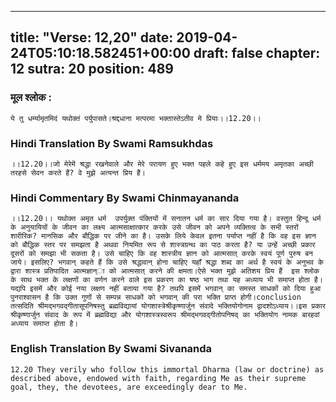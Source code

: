 
---
title: "Verse: 12,20"
date: 2019-04-24T05:10:18.582451+00:00
draft: false
chapter: 12
sutra: 20
position: 489
---
### मूल श्लोक :
```
ये तु धर्म्यामृतमिदं यथोक्तं पर्युपासते।श्रद्दधाना मत्परमा भक्तास्तेऽतीव मे प्रियाः।।12.20।।

```

### Hindi Translation By Swami Ramsukhdas
```
।।12.20।।जो मेरेमें श्रद्धा रखनेवाले और मेरे परायण हुए भक्त पहले कहे हुए इस धर्ममय अमृतका अच्छी तरहसे सेवन करते हैं? वे मुझे अत्यन्त प्रिय हैं।

```

### Hindi Commentary By Swami Chinmayananda
```
।।12.20।। यथोक्त अमृत धर्म  उपर्युक्त पंक्तियों में सनातन धर्म का सार दिया गया है। वस्तुत हिन्दू धर्म के अनुयायियों के जीवन का लक्ष्य आत्मसाक्षात्कार करके उसे जीवन को अपने व्यक्तित्व के सभी स्तरों  शारीरिक? मानसिक और बौद्धिक पर जीने का है। उसके लिये केवल इतना पर्याप्त नहीं है कि वह इस ज्ञान को बौद्धिक स्तर पर समझता है अथवा नियमित रूप से शास्त्रग्रन्थ का पाठ करता है? या उन्हें अच्छी प्रकार दूसरों को समझा भी सकता है। उसे चाहिए कि वह शास्त्रीय ज्ञान को आत्मसात् करके स्वयं पूर्ण पुरुष बन जाये। इसलिए? भगवान् कहते हैं कि उसे श्रद्धावान् होना चाहिए यहाँ श्रद्धा शब्द का अर्थ है स्वयं के अनुभव के द्वारा शास्त्र प्रतिपादित आत्मज्ञान्ा को आत्मसात् करने की क्षमता।ऐसे भक्त मुझे अतिशय प्रिय हैं  इस श्लोक के साथ भक्त के लक्षणों का वर्णन करने वाले इस प्रकरण का षष्ठ भाग तथा यह अध्याय भी समाप्त होता है। यद्यपि इसमें और कोई नया लक्षण नहीं बताया गया है? तथपि इसमें भगवान् का समस्त साधकों को दिया हुआ पुनराश्वासन है कि उक्त गुणों से सम्पन्न साधकों को भगवान् की परा भक्ति प्राप्त होगी।conclusion तत्सदिति श्रीमद्भगवद्गीतासूपनिषस्तु ब्रह्मविद्यायां योगशास्त्रेश्रीकृष्णार्जुन संवादे भक्तियोगोनाम द्वादशोऽध्याय।।इस प्रकार श्रीकृष्णार्जुन संवाद के रूप में ब्रह्मविद्या और योगशास्त्रस्वरूप श्रीमद्भगवद्गीतोपनिषद् का भक्तियोग नामक बारहवां अध्याय समाप्त होता है।

```

### English Translation By Swami  Sivananda
```
12.20 They verily who follow this immortal Dharma (law or doctrine) as described above, endowed with faith, regarding Me as their supreme goal, they, the devotees, are exceedingly dear to Me.

```

